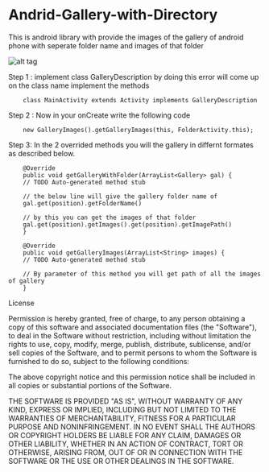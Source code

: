 # Andrid-Gallery-with-Directory
This is android library with provide the images of the gallery of android phone with seperate folder name and images of that folder

![alt tag](https://drive.google.com/file/d/0B14TGvW2ORDrQWxEdVRqRTQtWWM/view?usp=sharing)


Step 1 : implement class GalleryDescription by doing this error will come up on the class name implement the methods

		class MainActivity extends Activity implements GalleryDescription

Step 2 : Now in your onCreate write the following code

		new GalleryImages().getGalleryImages(this, FolderActivity.this);

Step 3: In the 2 overrided methods you will the gallery in differnt formates as described below.


		@Override
		public void getGalleryWithFolder(ArrayList<Gallery> gal) {
		// TODO Auto-generated method stub
		
		// the below line will give the gallery folder name of
		gal.get(position).getFolderName()
		
		// by this you can get the images of that folder
		gal.get(position).getImages().get(position).getImagePath()
		}
		
		@Override
		public void getGalleryImages(ArrayList<String> images) {
		// TODO Auto-generated method stub
		
		// By parameter of this method you will get path of all the images of gallery 
		}
	
	
License

Permission is hereby granted, free of charge, to any person obtaining a copy of this software and associated documentation files (the "Software"), to deal in the Software without restriction, including without limitation the rights to use, copy, modify, merge, publish, distribute, sublicense, and/or sell copies of the Software, and to permit persons to whom the Software is furnished to do so, subject to the following conditions:

The above copyright notice and this permission notice shall be included in all copies or substantial portions of the Software.

THE SOFTWARE IS PROVIDED "AS IS", WITHOUT WARRANTY OF ANY KIND, EXPRESS OR IMPLIED, INCLUDING BUT NOT LIMITED TO THE WARRANTIES OF MERCHANTABILITY, FITNESS FOR A PARTICULAR PURPOSE AND NONINFRINGEMENT. IN NO EVENT SHALL THE AUTHORS OR COPYRIGHT HOLDERS BE LIABLE FOR ANY CLAIM, DAMAGES OR OTHER LIABILITY, WHETHER IN AN ACTION OF CONTRACT, TORT OR OTHERWISE, ARISING FROM, OUT OF OR IN CONNECTION WITH THE SOFTWARE OR THE USE OR OTHER DEALINGS IN THE SOFTWARE.
